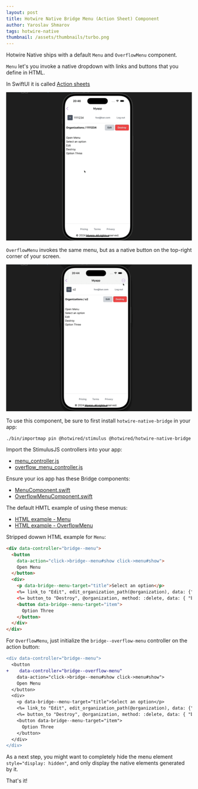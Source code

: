 ```yaml
---
layout: post
title: Hotwire Native Bridge Menu (Action Sheet) Component
author: Yaroslav Shmarov
tags: hotwire-native
thumbnail: /assets/thumbnails/turbo.png
---
```


Hotwire Native ships with a default `Menu` and `OverflowMenu` component.

`Menu` let's you invoke a native dropdown with links and buttons that you define in HTML.

In SwiftUI it is called [Action sheets](https://developer.apple.com/design/human-interface-guidelines/action-sheets)

![hotwire-native-menu-example](/assets/images/hotwire-native-menu-example.gif)

`OverflowMenu` invokes the same menu, but as a native button on the top-right corner of your screen.

![hotwire-native-overflow-menu-example](/assets/images/hotwire-native-overflow-menu-example.gif)

To use this component, be sure to first install `hotwire-native-bridge` in your app:

```shell
./bin/importmap pin @hotwired/stimulus @hotwired/hotwire-native-bridge
```

Import the StimulusJS controllers into your app:

- [menu_controller.js](https://github.com/hotwired/hotwire-native-demo/blob/main/public/javascript/controllers/bridge/menu_controller.js)
- [overflow_menu_controller.js](https://github.com/hotwired/hotwire-native-demo/blob/main/public/javascript/controllers/bridge/overflow_menu_controller.js)

Ensure your ios app has these Bridge components:

- [MenuComponent.swift](https://github.com/hotwired/hotwire-native-ios/blob/main/Demo/Bridge/MenuComponent.swift)
- [OverflowMenuComponent.swift](https://github.com/hotwired/hotwire-native-ios/blob/main/Demo/Bridge/OverflowMenuComponent.swift)

The default HMTL example of using these menus:

- [HTML example - Menu](https://github.com/hotwired/hotwire-native-demo/blob/main/views/bridge-menu.ejs)
- [HTML example - OverflowMenu](https://github.com/hotwired/hotwire-native-demo/blob/main/views/bridge-overflow.ejs)

Stripped dowwn HTML example for `Menu`:

```html
<div data-controller="bridge--menu">
  <button 
    data-action="click->bridge--menu#show click->menu#show">
    Open Menu
  </button>
  <div>
    <p data-bridge--menu-target="title">Select an option</p>
    <%= link_to "Edit", edit_organization_path(@organization), data: {"bridge--menu-target": "item"} %>
    <%= button_to "Destroy", @organization, method: :delete, data: { "bridge--menu-target": "item", turbo_confirm: "Are you sure?" } %>
    <button data-bridge--menu-target="item">
      Option Three
    </button>
  </div>
</div>
```

For `OverflowMenu`, just initialize the `bridge--overflow-menu` controller on the action button:

```diff
<div data-controller="bridge--menu">
  <button 
+    data-controller="bridge--overflow-menu"
    data-action="click->bridge--menu#show click->menu#show">
    Open Menu
  </button>
  <div>
    <p data-bridge--menu-target="title">Select an option</p>
    <%= link_to "Edit", edit_organization_path(@organization), data: {"bridge--menu-target": "item"} %>
    <%= button_to "Destroy", @organization, method: :delete, data: { "bridge--menu-target": "item", turbo_confirm: "Are you sure?" } %>
    <button data-bridge--menu-target="item">
      Option Three
    </button>
  </div>
</div>
```

As a next step, you might want to completely hide the menu element `style="display: hidden"`, and only display the native elements generated by it.

That's it!
